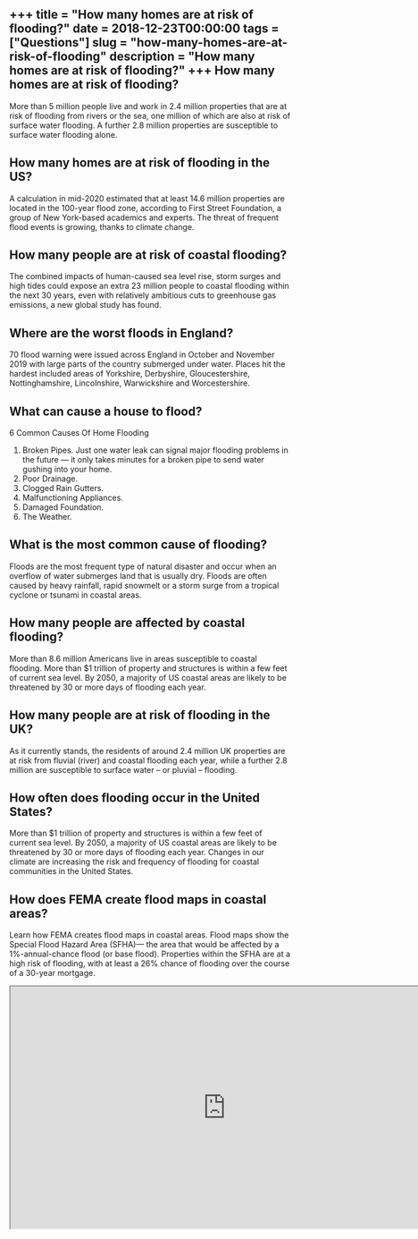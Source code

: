 +++
title = "How many homes are at risk of flooding?"
date = 2018-12-23T00:00:00
tags = ["Questions"]
slug = "how-many-homes-are-at-risk-of-flooding"
description = "How many homes are at risk of flooding?"
+++
How many homes are at risk of flooding?
---------------------------------------

More than 5 million people live and work in 2.4 million properties that are at risk of flooding from rivers or the sea, one million of which are also at risk of surface water flooding. A further 2.8 million properties are susceptible to surface water flooding alone.

How many homes are at risk of flooding in the US?
-------------------------------------------------

A calculation in mid-2020 estimated that at least 14.6 million properties are located in the 100-year flood zone, according to First Street Foundation, a group of New York-based academics and experts. The threat of frequent flood events is growing, thanks to climate change.

How many people are at risk of coastal flooding?
------------------------------------------------

The combined impacts of human-caused sea level rise, storm surges and high tides could expose an extra 23 million people to coastal flooding within the next 30 years, even with relatively ambitious cuts to greenhouse gas emissions, a new global study has found.

Where are the worst floods in England?
--------------------------------------

70 flood warning were issued across England in October and November 2019 with large parts of the country submerged under water. Places hit the hardest included areas of Yorkshire, Derbyshire, Gloucestershire, Nottinghamshire, Lincolnshire, Warwickshire and Worcestershire.

What can cause a house to flood?
--------------------------------

6 Common Causes Of Home Flooding

1. Broken Pipes. Just one water leak can signal major flooding problems in the future — it only takes minutes for a broken pipe to send water gushing into your home.
2. Poor Drainage.
3. Clogged Rain Gutters.
4. Malfunctioning Appliances.
5. Damaged Foundation.
6. The Weather.

What is the most common cause of flooding?
------------------------------------------

Floods are the most frequent type of natural disaster and occur when an overflow of water submerges land that is usually dry. Floods are often caused by heavy rainfall, rapid snowmelt or a storm surge from a tropical cyclone or tsunami in coastal areas.

How many people are affected by coastal flooding?
-------------------------------------------------

More than 8.6 million Americans live in areas susceptible to coastal flooding. More than $1 trillion of property and structures is within a few feet of current sea level. By 2050, a majority of US coastal areas are likely to be threatened by 30 or more days of flooding each year.

How many people are at risk of flooding in the UK?
--------------------------------------------------

As it currently stands, the residents of around 2.4 million UK properties are at risk from fluvial (river) and coastal flooding each year, while a further 2.8 million are susceptible to surface water – or pluvial – flooding.

How often does flooding occur in the United States?
---------------------------------------------------

More than $1 trillion of property and structures is within a few feet of current sea level. By 2050, a majority of US coastal areas are likely to be threatened by 30 or more days of flooding each year. Changes in our climate are increasing the risk and frequency of flooding for coastal communities in the United States.

How does FEMA create flood maps in coastal areas?
-------------------------------------------------

Learn how FEMA creates flood maps in coastal areas. Flood maps show the Special Flood Hazard Area (SFHA)— the area that would be affected by a 1%-annual-chance flood (or base flood). Properties within the SFHA are at a high risk of flooding, with at least a 26% chance of flooding over the course of a 30-year mortgage.

<iframe allow="accelerometer; autoplay; clipboard-write; encrypted-media; gyroscope; picture-in-picture" allowfullscreen="" class="__youtube_prefs__  epyt-is-override  no-lazyload" data-no-lazy="1" data-origheight="433" data-origwidth="770" data-skipgform_ajax_framebjll="" height="433" id="_ytid_89223" loading="lazy" src="https://www.youtube.com/embed/9hQZCiZ21fk?enablejsapi=1&autoplay=0&cc_load_policy=0&cc_lang_pref=&iv_load_policy=1&loop=0&modestbranding=0&rel=1&fs=1&playsinline=0&autohide=2&theme=dark&color=red&controls=1&" title="YouTube player" width="770"></iframe>
